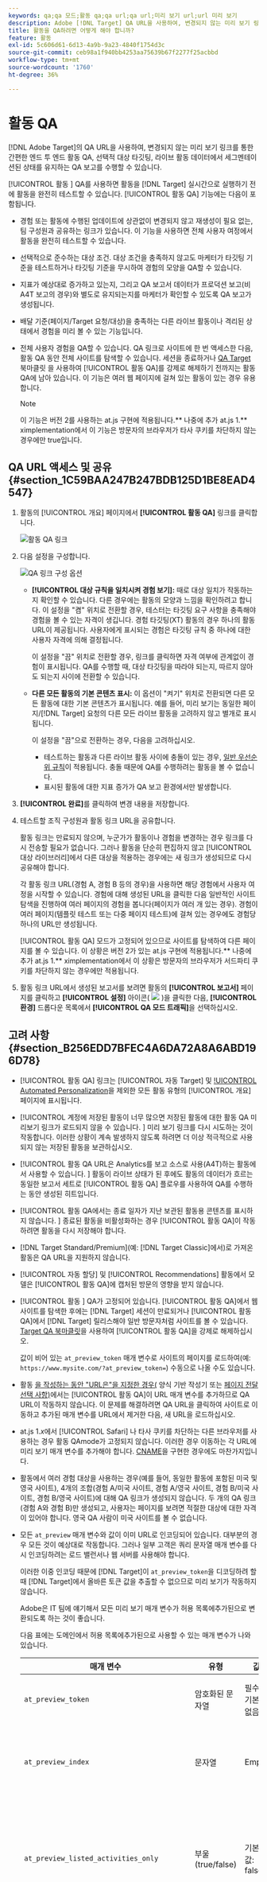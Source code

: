 ```yaml
---
keywords: qa;qa 모드;활동 qa;qa url;qa url;미리 보기 url;url 미리 보기
description: Adobe [!DNL Target] QA URL을 사용하여, 변경되지 않는 미리 보기 링크를 통한 간편한 엔드 투 엔드 활동 QA, 선택적 대상 타깃팅, 라이브 활동 데이터에서 세그멘테이션된 상태를 유지하는 QA 보고를 수행하는 방법을 알아봅니다.
title: 활동을 QA하려면 어떻게 해야 합니까?
feature: 활동
exl-id: 5c606d61-6d13-4a9b-9a23-4840f1754d3c
source-git-commit: ceb98a1f940bb4253aa75639b67f2277f25acbbd
workflow-type: tm+mt
source-wordcount: '1760'
ht-degree: 36%

---
```


# 활동 QA

[!DNL Adobe Target]의 QA URL을 사용하여, 변경되지 않는 미리 보기 링크를 통한 간편한 엔드 투 엔드 활동 QA, 선택적 대상 타깃팅, 라이브 활동 데이터에서 세그멘테이션된 상태를 유지하는 QA 보고를 수행할 수 있습니다.

[!UICONTROL 활동 ] QA를 사용하면 활동을  [!DNL Target] 실시간으로 실행하기 전에 활동을 완전히 테스트할 수 있습니다. [!UICONTROL 활동 QA] 기능에는 다음이 포함됩니다.

* 경험 또는 활동에 수행된 업데이트에 상관없이 변경되지 않고 재생성이 필요 없는, 팀 구성원과 공유하는 링크가 있습니다. 이 기능을 사용하면 전체 사용자 여정에서 활동을 완전히 테스트할 수 있습니다.
* 선택적으로 준수하는 대상 조건. 대상 조건을 충족하지 않고도 마케터가 타깃팅 기준을 테스트하거나 타깃팅 기준을 무시하여 경험의 모양을 QA할 수 있습니다.
* 지표가 예상대로 증가하고 있는지, 그리고 QA 보고서 데이터가 프로덕션 보고(비A4T 보고의 경우)와 별도로 유지되는지를 마케터가 확인할 수 있도록 QA 보고가 생성됩니다.
* 배달 기준(페이지/Target 요청/대상)을 충족하는 다른 라이브 활동이나 격리된 상태에서 경험을 미리 볼 수 있는 기능입니다.
* 전체 사용자 경험을 QA할 수 있습니다. QA 링크로 사이트에 한 번 액세스한 다음, 활동 QA 동안 전체 사이트를 탐색할 수 있습니다. 세션을 종료하거나  [QA Target ](/help/c-activities/c-activity-qa/activity-qa-bookmark.md#concept_A8A3551A4B5342079AFEED5ECF93E879) 북마클릿 을 사용하여  [!UICONTROL 활동 QA]를 강제로 해제하기 전까지는 활동 QA에 남아 있습니다. 이 기능은 여러 웹 페이지에 걸쳐 있는 활동이 있는 경우 유용합니다.

   >[!NOTE]
   >
   >이 기능은 버전 2를 사용하는 at.js 구현에 적용됩니다.** 나중에 추가 at.js 1.** ximplementation에서 이 기능은 방문자의 브라우저가 타사 쿠키를 차단하지 않는 경우에만 true입니다.

## QA URL 액세스 및 공유 {#section_1C59BAA247B247BDB125D1BE8EAD4547}

1. 활동의 [!UICONTROL 개요] 페이지에서 **[!UICONTROL 활동 QA]** 링크를 클릭합니다.

   ![활동 QA 링크](assets/qa_link.png)

1. 다음 설정을 구성합니다.

   ![QA 링크 구성 옵션](assets/qa_link_config.png)

   * **[!UICONTROL 대상 규칙을 일치시켜 경험 보기]:** 때로 대상 일치가 작동하는지 확인할 수 있습니다. 다른 경우에는 활동의 모양과 느낌을 확인하려고 합니다. 이 설정을 &quot;켬&quot; 위치로 전환할 경우, 테스터는 타깃팅 요구 사항을 충족해야 경험을 볼 수 있는 자격이 생깁니다. 경험 타깃팅(XT) 활동의 경우 하나의 활동 URL이 제공됩니다. 사용자에게 표시되는 경험은 타깃팅 규칙 중 하나에 대한 사용자 자격에 의해 결정됩니다.

      이 설정을 &quot;끔&quot; 위치로 전환할 경우, 링크를 클릭하면 자격 여부에 관계없이 경험이 표시됩니다. QA를 수행할 때, 대상 타깃팅을 따라야 되는지, 따르지 않아도 되는지 사이에 전환할 수 있습니다.

   * **다른 모든 활동의 기본 콘텐츠 표시:**  이 옵션이 &quot;켜기&quot; 위치로 전환되면 다른 모든 활동에 대한 기본 콘텐츠가 표시됩니다. 예를 들어, 미리 보기는 동일한 페이지/[!DNL Target] 요청의 다른 모든 라이브 활동을 고려하지 않고 별개로 표시됩니다.

      이 설정을 &quot;끔&quot;으로 전환하는 경우, 다음을 고려하십시오.

      * 테스트하는 활동과 다른 라이브 활동 사이에 충돌이 있는 경우, [일반 우선순위 규칙](/help/c-activities/priority.md#concept_1780C11FEA57440499F0047DD6900E0F)이 적용됩니다. 충돌 때문에 QA를 수행하려는 활동을 볼 수 없습니다.
      * 표시된 활동에 대한 지표 증가가 QA 보고 환경에서만 발생합니다.

1. **[!UICONTROL 완료]**&#x200B;를 클릭하여 변경 내용을 저장합니다.
1. 테스트할 조직 구성원과 활동 링크 URL을 공유합니다.

   활동 링크는 만료되지 않으며, 누군가가 활동이나 경험을 변경하는 경우 링크를 다시 전송할 필요가 없습니다. 그러나 활동을 단순히 편집하지 않고 [!UICONTROL 대상 라이브러리]에서 다른 대상을 적용하는 경우에는 새 링크가 생성되므로 다시 공유해야 합니다.

   각 활동 링크 URL(경험 A, 경험 B 등의 경우)을 사용하면 해당 경험에서 사용자 여정을 시작할 수 있습니다. 경험에 대해 생성된 URL을 클릭한 다음 일반적인 사이트 탐색을 진행하여 여러 페이지의 경험을 봅니다(페이지가 여러 개 있는 경우). 경험이 여러 페이지(템플릿 테스트 또는 다중 페이지 테스트)에 걸쳐 있는 경우에도 경험당 하나의 URL만 생성됩니다. 

   [!UICONTROL 활동 QA] 모드가 고정되어 있으므로 사이트를 탐색하여 다른 페이지를 볼 수 있습니다. 이 상황은 버전 2가 있는 at.js 구현에 적용됩니다.** 나중에 추가 at.js 1.** ximplementation에서 이 상황은 방문자의 브라우저가 서드파티 쿠키를 차단하지 않는 경우에만 적용됩니다.

1. 활동 링크 URL에서 생성된 보고서를 보려면 활동의 **[!UICONTROL 보고서]** 페이지를 클릭하고 **[!UICONTROL 설정]** 아이콘( ![](assets/icon_gear.png) )을 클릭한 다음, **[!UICONTROL 환경]** 드롭다운 목록에서 **[!UICONTROL QA 모드 트래픽]**&#x200B;을 선택하십시오.

## 고려 사항 {#section_B256EDD7BFEC4A6DA72A8A6ABD196D78}

* [!UICONTROL 활동 QA] 링크는 [!UICONTROL 자동 Target] 및 [!UICONTROL Automated Personalization](AP)을 제외한 모든 활동 유형의 [!UICONTROL 개요] 페이지에 표시됩니다.
* [!UICONTROL 계정에 저장된 활동이 너무 많으면 저장된 활동에 대한 활동 QA 미리보기 링크가 로드되지 않을 수 있습니다. ] 미리 보기 링크를 다시 시도하는 것이 작동합니다. 이러한 상황이 계속 발생하지 않도록 하려면 더 이상 적극적으로 사용되지 않는 저장된 활동을 보관하십시오.
* [!UICONTROL 활동 QA URL은 Analytics를 보고 소스로 사용(A4T)하는 활동에서 사용할 수 있습니다. ] 활동이 라이브 상태가 된 후에도 활동의 데이터가 흐르는 동일한 보고서 세트로 [!UICONTROL 활동 QA] 플로우를 사용하여 QA를 수행하는 동안 생성된 히트입니다.
* [!UICONTROL 활동 QA에서는 종료 일자가 지난 보관된 활동용 콘텐츠를 표시하지 않습니다. ] 종료된 활동을 비활성화하는 경우 [!UICONTROL 활동 QA]이 작동하려면 활동을 다시 저장해야 합니다.
* [!DNL Target Standard/Premium](예: [!DNL Target Classic]에서)로 가져온 활동은 QA URL을 지원하지 않습니다.
* [!UICONTROL 자동 할당] 및 [!UICONTROL Recommendations] 활동에서 모델은 [!UICONTROL 활동 QA]에 캡처된 방문의 영향을 받지 않습니다.
* [!UICONTROL 활동 ] QA가 고정되어 있습니다. [!UICONTROL 활동 QA]에서 웹 사이트를 탐색한 후에는 [!DNL Target] 세션이 만료되거나 [!UICONTROL 활동 QA]에서 [!DNL Target] 릴리스해야 일반 방문자처럼 사이트를 볼 수 있습니다. [Target QA 북마클릿](/help/c-activities/c-activity-qa/activity-qa-bookmark.md#concept_A8A3551A4B5342079AFEED5ECF93E879)을 사용하여 [!UICONTROL 활동 QA]을 강제로 해제하십시오.

   값이 비어 있는 `at_preview_token` 매개 변수로 사이트의 페이지를 로드하여(예: `https://www.mysite.com/?at_preview_token=`) 수동으로 나올 수도 있습니다.

* 활동 [을 작성하는 동안 &quot;URL은&quot;을 지정한 경우(](/help/c-experiences/form-experience-composer.md#task_FAC842A6535045B68B4C1AD3E657E56E) 양식 기반 작성기 또는 [페이지 전달 선택 사항)](/help/c-experiences/c-visual-experience-composer/viztarget-options.md#reference_3BD1BEEAFA584A749ED2D08F14732E81)에서는 [!UICONTROL 활동 QA]이 URL 매개 변수를 추가하므로 QA URL이 작동하지 않습니다. 이 문제를 해결하려면 QA URL을 클릭하여 사이트로 이동하고 추가된 매개 변수를 URL에서 제거한 다음, 새 URL을 로드하십시오.
* at.js 1.*x*&#x200B;에서  [!UICONTROL Safari] 나 타사 쿠키를 차단하는 다른 브라우저를 사용하는 경우 활동 QAmode가 고정되지 않습니다. 이러한 경우 이동하는 각 URL에 미리 보기 매개 변수를 추가해야 합니다. [CNAME](/help/c-implementing-target/c-considerations-before-you-implement-target/implement-cname-support-in-target.md)을 구현한 경우에도 마찬가지입니다.
* 활동에서 여러 경험 대상을 사용하는 경우(예를 들어, 동일한 활동에 포함된 미국 및 영국 사이트), 4개의 조합(경험 A/미국 사이트, 경험 A/영국 사이트, 경험 B/미국 사이트, 경험 B/영국 사이트)에 대해 QA 링크가 생성되지 않습니다. 두 개의 QA 링크(경험 A와 경험 B)만 생성되고, 사용자는 페이지를 보려면 적절한 대상에 대한 자격이 있어야 합니다. 영국 QA 사람이 미국 사이트를 볼 수 없습니다.
* 모든 `at_preview` 매개 변수와 값이 이미 URL로 인코딩되어 있습니다. 대부분의 경우 모든 것이 예상대로 작동합니다. 그러나 일부 고객은 쿼리 문자열 매개 변수를 다시 인코딩하려는 로드 밸런서나 웹 서버를 사용해야 합니다.

   이러한 이중 인코딩 때문에 [!DNL Target]이 `at_preview_token`을 디코딩하려 할 때 [!DNL Target]에서 올바른 토큰 값을 추출할 수 없으므로 미리 보기가 작동하지 않습니다.

   Adobe은 IT 팀에 얘기해서 모든 미리 보기 매개 변수가 허용 목록에추가된으로 변환되도록 하는 것이 좋습니다.

   다음 표에는 도메인에서 허용 목록에추가된으로 사용할 수 있는 매개 변수가 나와 있습니다.

   | 매개 변수 | 유형 | 값 | 설명 |
   |--- |--- |--- |--- |
   | `at_preview_token` | 암호화된 문자열 | 필수, 기본값 없음 | QA 모드에서 실행할 수 있는 캠페인 ID 목록이 포함된 암호화된 엔티티입니다. |
   | `at_preview_index` | 문자열 | Empty | 매개 변수의 형식은 `<campaignIndex>` 또는 `<campaignIndex>_< experienceIndex>`<br>입니다.두 색인이 모두 1로 시작합니다. |
   | `at_preview_listed_activities_only` | 부울(true/false) | 기본값: false | &quot;true&quot;면 `at_preview_index` 매개 변수에 지정된 모든 캠페인이 처리됩니다.<br>&quot;false&quot;이면 페이지의 모든 캠페인이 미리 보기 토큰에 지정되지 않았더라도 처리됩니다. |
   | `at_preview_evaluate_as_true_audience_ids` | 문자열 | Empty | 항상(타깃팅 및 보고 수준에서) [!DNL Target] 요청 범위에서 &quot;true&quot;로 평가되어야 하는 segmentId-s 목록이 밑줄로 구분되어 있습니다. |
   | `_AT_Debug` | 문자열 | 창 또는 콘솔 | 콘솔 로깅 또는 새 창입니다. |
   | `adobe_mc_ref` |  |  | 기본 페이지의 참조 URL을 새 페이지에 전달합니다. `AppMeasurement.js` 버전 2.1 이상에서 사용하는 경우 [!DNL Adobe Analytics]는 이 매개 변수값을 새 페이지의 참조 URL로 사용합니다. |
   | `adobe_mc_sdid` |  |  | 기본 페이지의 [!DNL Supplemental Data Id](SDID) 및 [!DNL Experience Cloud Org Id]을 새 페이지에 전달합니다. 이러한 ID를 전달하면 [!UICONTROL Analytics for Target] (A4T)가 기본 페이지의 [!DNL Target] 요청을 새 페이지의 [!DNL Analytics] 요청과 함께 &quot;결합&quot;할 수 있습니다. |

* [!UICONTROL Target QA 모드] UI는 다중 페이지 활동에 경험의 첫 번째 URL만 표시합니다. 여정 테스트를 만들고 URL1에서 URL2로 이동한다고 가정합니다. 그러나 URL2로 이동하려는 경우 URL1에 대해 제공된 모든 URL 매개 변수를 복사하여 URL1에 표시된 대로 &quot;?&quot;를 지정한 후 URL2에 적용합니다.

## Target JavaScript 라이브러리 [!UICONTROL QA 모드] 호환성 {#compatibility}

[!DNL Target] 는 다음 JavaScript 라이브러리를 지원합니다.

* [at.js 1.x](/help/c-implementing-target/c-implementing-target-for-client-side-web/c-how-atjs-works/how-atjs-works.md)
* [at.js 2.x](/help/c-implementing-target/c-implementing-target-for-client-side-web/c-how-atjs-works/how-atjs-works.md)
* [Adobe Experience Platform 웹 SDK](/help/c-implementing-target/c-implementing-target-for-client-side-web/aep-web-sdk.md)

다음 표는 다양한 활동 유형을 나열하고 각 라이브러리에 대해 [!UICONTROL 활동 QA] 모드가 지원되는지 여부를 나타냅니다.

| 활동 유형 | at.js 1.x | at.js 2.x | Platform 웹 SDK |
| --- | --- | --- | --- |
| [!UICONTROL A/B 테스트] | 예 | 예 | 예 |
| [!UICONTROL 자동 할당] | 예 | 예 | 예 |
| [!UICONTROL 자동 타깃팅] | 아니오 | 아니오 | 아니오 |
| [!UICONTROL 자동화된 개인화](AP) | 아니오 | 아니오 | 아니오 |
| [!UICONTROL 경험 타기팅](XT) | 예 | 예 | 예 |
| [!UICONTROL 다변량 테스트](MVT) | 예 | 예 | 예 |
| [!UICONTROL Recommendations] | 예 | 예 | 예 |

## 미리 보기 URL {#preview}

모든 [!DNL Target] 활동 유형에 대해 경험 미리 보기 URL을 생성할 수 있습니다. 미리 보기 URL을 사용하면 활동이 미리 보기 및 QA용으로 라이브되기 전에 사이트에서 직접 경험 콘텐츠를 볼 수 있습니다. 경험 미리 보기 URL은 타깃팅을 무시하여 특정 경험을 강제로 볼 수 있습니다.

미리 보기 URL이 [!UICONTROL Automated Personalization] (AP) 활동을 사용하여 작동하는 방법에 대한 자세한 내용은 [경험 미리 보기 URL을 사용하여 Automated Personalization 활동 미리 보기](/help/c-activities/t-automated-personalization/experience-preview.md)를 참조하십시오.

미리 보기 URL에 액세스하여 공유하려면 활동의 **[!UICONTROL 개요]** 페이지에서 **[!UICONTROL 활동 QA]** 링크를 클릭합니다.

>[!NOTE]
>
>[!UICONTROL 활동 QA] 링크 및 미리 보기 URL은 [!DNL Target] AP 활동 이외의 모든 활동에 대해 동일합니다.

다음 표는 다양한 활동 유형을 나열하고 미리 보기 URL 기능이 각 라이브러리나 API에 대해 지원되는지 여부를 나타냅니다.

| 활동 유형 | at.js 1.x | at.js 2.x | Platform 웹 SDK |
| --- | --- | --- | --- |
| [!UICONTROL A/B 테스트] | 예 | 예 | 예 |
| [!UICONTROL 자동 할당] | 예 | 예 | 예 |
| [!UICONTROL 자동 타기팅] | 예 | 예 | 예 |
| [!UICONTROL 자동화된 개인화](AP) | 예 | 예 | 예 |
| [!UICONTROL 경험 타기팅](XT) | 예 | 예 | 예 |
| [!UICONTROL 다변량 테스트](MVT) | 예 | 예 | 예 |
| [!UICONTROL Recommendations] | 예 | 예 | 예 |


